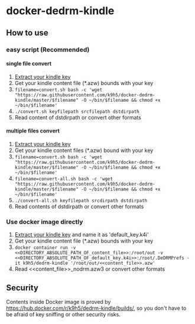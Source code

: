 # docker-dedrm-kindle

## How to use

### easy script (Recommended)

#### single file convert

1. [Extract your kindle key](https://github.com/apprenticeharper/DeDRM_tools/blob/b1d13f2b/src/DeDRM_Kindle%20for%20Mac%20and%20PC%20Key_Help.htm)
1. Get your kindle content file (*.azw) bounds with your key
1. `filename=convert.sh bash -c 'wget "https://raw.githubusercontent.com/k9h5/docker-dedrm-kindle/master/$filename" -O ~/bin/$filename && chmod +x ~/bin/$filename'`
1. `./convert.sh keyfilepath srcfilepath dstdirpath`
1. Read content of dstdirpath or convert other formats

#### multiple files convert

1. [Extract your kindle key](https://github.com/apprenticeharper/DeDRM_tools/blob/b1d13f2b/src/DeDRM_Kindle%20for%20Mac%20and%20PC%20Key_Help.htm)
1. Get your kindle content files (*.azw) bound with your key
1. `filename=convert.sh bash -c 'wget "https://raw.githubusercontent.com/k9h5/docker-dedrm-kindle/master/$filename" -O ~/bin/$filename && chmod +x ~/bin/$filename'`
1. `filename=convert-all.sh bash -c 'wget "https://raw.githubusercontent.com/k9h5/docker-dedrm-kindle/master/$filename" -O ~/bin/$filename && chmod +x ~/bin/$filename'`
1. `./convert-all.sh keyfilepath srcdirpath dstdirpath`
1. Read contents of dstdirpath or convert other formats

### Use docker image directly

1. [Extract your kindle key](https://github.com/apprenticeharper/DeDRM_tools/blob/b1d13f2b/src/DeDRM_Kindle%20for%20Mac%20and%20PC%20Key_Help.htm) and name it as 'default_key.k4i'
1. Get your kindle content file (*.azw) bounds with your key
1. `docker container run -v <<DIRECTORY_ABSOLUTE_PATH_OF_content_file>>:/root/out -v <<DIRECTORY_ABSOLUTE_PATH_OF_default_key.k4i>>:/root/.DeDRMPrefs -it k9h5/dedrm-kindle '/root/out/<<content_file>>.azw'`
1. Read <<content_file>>_nodrm.azw3 or convert other formats

## Security

Contents inside Docker image is proved by [https://hub\.docker\.com/r/k9h5/dedrm\-kindle/builds/](https://hub.docker.com/r/k9h5/dedrm-kindle/builds/), so you don't have to be afraid of key sniffing or other security risks.
